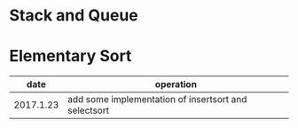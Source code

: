 # Stack and Queue
# Elementary Sort

|date|operation|
|----|---------|
|2017.1.23|add some implementation of insertsort and selectsort|